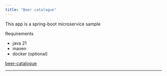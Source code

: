 ```yaml
---
title: "Beer catalogue"
---
```


This app is a spring-boot microservice sample

Requirements
- java 21
- maven
- docker (optional)


[beer-catalogue](https://github.com/neo-lestat/beer-catalogue)

---
